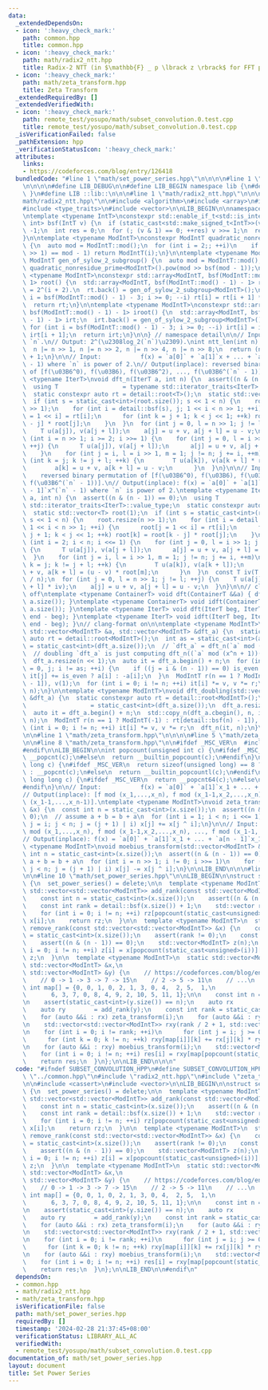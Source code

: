 ```yaml
---
data:
  _extendedDependsOn:
  - icon: ':heavy_check_mark:'
    path: common.hpp
    title: common.hpp
  - icon: ':heavy_check_mark:'
    path: math/radix2_ntt.hpp
    title: Radix-2 NTT (in $\mathbb{F} _ p \lbrack z \rbrack$ for FFT prime $p$)
  - icon: ':heavy_check_mark:'
    path: math/zeta_transform.hpp
    title: Zeta Transform
  _extendedRequiredBy: []
  _extendedVerifiedWith:
  - icon: ':heavy_check_mark:'
    path: remote_test/yosupo/math/subset_convolution.0.test.cpp
    title: remote_test/yosupo/math/subset_convolution.0.test.cpp
  _isVerificationFailed: false
  _pathExtension: hpp
  _verificationStatusIcon: ':heavy_check_mark:'
  attributes:
    links:
    - https://codeforces.com/blog/entry/126418
  bundledCode: "#line 1 \"math/set_power_series.hpp\"\n\n\n\n#line 1 \"common.hpp\"\
    \n\n\n\n#define LIB_DEBUG\n\n#define LIB_BEGIN namespace lib {\n#define LIB_END\
    \ }\n#define LIB ::lib::\n\n\n#line 1 \"math/radix2_ntt.hpp\"\n\n\n\n#line 5 \"\
    math/radix2_ntt.hpp\"\n\n#include <algorithm>\n#include <array>\n#include <cassert>\n\
    #include <type_traits>\n#include <vector>\n\nLIB_BEGIN\n\nnamespace detail {\n\
    \ntemplate <typename IntT>\nconstexpr std::enable_if_t<std::is_integral_v<IntT>,\
    \ int> bsf(IntT v) {\n  if (static_cast<std::make_signed_t<IntT>>(v) <= 0) return\
    \ -1;\n  int res = 0;\n  for (; (v & 1) == 0; ++res) v >>= 1;\n  return res;\n\
    }\n\ntemplate <typename ModIntT>\nconstexpr ModIntT quadratic_nonresidue_prime()\
    \ {\n  auto mod = ModIntT::mod();\n  for (int i = 2;; ++i)\n    if (ModIntT(i).pow(mod\
    \ >> 1) == mod - 1) return ModIntT(i);\n}\n\ntemplate <typename ModIntT>\nconstexpr\
    \ ModIntT gen_of_sylow_2_subgroup() {\n  auto mod = ModIntT::mod();\n  return\
    \ quadratic_nonresidue_prime<ModIntT>().pow(mod >> bsf(mod - 1));\n}\n\ntemplate\
    \ <typename ModIntT>\nconstexpr std::array<ModIntT, bsf(ModIntT::mod() - 1) -\
    \ 1> root() {\n  std::array<ModIntT, bsf(ModIntT::mod() - 1) - 1> rt; // order(`rt[i]`)\
    \ = 2^(i + 2).\n  rt.back() = gen_of_sylow_2_subgroup<ModIntT>();\n  for (int\
    \ i = bsf(ModIntT::mod() - 1) - 3; i >= 0; --i) rt[i] = rt[i + 1] * rt[i + 1];\n\
    \  return rt;\n}\n\ntemplate <typename ModIntT>\nconstexpr std::array<ModIntT,\
    \ bsf(ModIntT::mod() - 1) - 1> iroot() {\n  std::array<ModIntT, bsf(ModIntT::mod()\
    \ - 1) - 1> irt;\n  irt.back() = gen_of_sylow_2_subgroup<ModIntT>().inv();\n \
    \ for (int i = bsf(ModIntT::mod() - 1) - 3; i >= 0; --i) irt[i] = irt[i + 1] *\
    \ irt[i + 1];\n  return irt;\n}\n\n} // namespace detail\n\n// Input:  integer\
    \ `n`.\n// Output: 2^(\u2308log_2(`n`)\u2309).\nint ntt_len(int n) {\n  --n;\n\
    \  n |= n >> 1, n |= n >> 2, n |= n >> 4, n |= n >> 8;\n  return (n | n >> 16)\
    \ + 1;\n}\n\n// Input:           f(x) = `a[0]` + `a[1]`x + ... + `a[n - 1]`x^(`n`\
    \ - 1) where `n` is power of 2.\n// Output(inplace): reversed binary permutation\
    \ of [f(\u03B6^0), f(\u03B6), f(\u03B6^2), ..., f(\u03B6^(`n` - 1))].\ntemplate\
    \ <typename IterT>\nvoid dft_n(IterT a, int n) {\n  assert((n & (n - 1)) == 0);\n\
    \  using T                  = typename std::iterator_traits<IterT>::value_type;\n\
    \  static constexpr auto rt = detail::root<T>();\n  static std::vector<T> root(1);\n\
    \  if (int s = static_cast<int>(root.size()); s << 1 < n) {\n    root.resize(n\
    \ >> 1);\n    for (int i = detail::bsf(s), j; 1 << i < n >> 1; ++i) {\n      root[j\
    \ = 1 << i] = rt[i];\n      for (int k = j + 1; k < j << 1; ++k) root[k] = root[k\
    \ - j] * root[j];\n    }\n  }\n  for (int j = 0, l = n >> 1; j != l; ++j) {\n\
    \    T u(a[j]), v(a[j + l]);\n    a[j] = u + v, a[j + l] = u - v;\n  }\n  for\
    \ (int i = n >> 1; i >= 2; i >>= 1) {\n    for (int j = 0, l = i >> 1; j != l;\
    \ ++j) {\n      T u(a[j]), v(a[j + l]);\n      a[j] = u + v, a[j + l] = u - v;\n\
    \    }\n    for (int j = i, l = i >> 1, m = 1; j != n; j += i, ++m)\n      for\
    \ (int k = j; k != j + l; ++k) {\n        T u(a[k]), v(a[k + l] * root[m]);\n\
    \        a[k] = u + v, a[k + l] = u - v;\n      }\n  }\n}\n\n// Input:       \
    \    reversed binary permutation of [f(\u03B6^0), f(\u03B6), f(\u03B6^2), ...,\
    \ f(\u03B6^(`n` - 1))].\n// Output(inplace): f(x) = `a[0]` + `a[1]`x + ... + `a[n\
    \ - 1]`x^(`n` - 1) where `n` is power of 2.\ntemplate <typename IterT>\nvoid idft_n(IterT\
    \ a, int n) {\n  assert((n & (n - 1)) == 0);\n  using T                  = typename\
    \ std::iterator_traits<IterT>::value_type;\n  static constexpr auto rt = detail::iroot<T>();\n\
    \  static std::vector<T> root(1);\n  if (int s = static_cast<int>(root.size());\
    \ s << 1 < n) {\n    root.resize(n >> 1);\n    for (int i = detail::bsf(s), j;\
    \ 1 << i < n >> 1; ++i) {\n      root[j = 1 << i] = rt[i];\n      for (int k =\
    \ j + 1; k < j << 1; ++k) root[k] = root[k - j] * root[j];\n    }\n  }\n  for\
    \ (int i = 2; i < n; i <<= 1) {\n    for (int j = 0, l = i >> 1; j != l; ++j)\
    \ {\n      T u(a[j]), v(a[j + l]);\n      a[j] = u + v, a[j + l] = u - v;\n  \
    \  }\n    for (int j = i, l = i >> 1, m = 1; j != n; j += i, ++m)\n      for (int\
    \ k = j; k != j + l; ++k) {\n        T u(a[k]), v(a[k + l]);\n        a[k] = u\
    \ + v, a[k + l] = (u - v) * root[m];\n      }\n  }\n  const T iv(T::mod() - T::mod()\
    \ / n);\n  for (int j = 0, l = n >> 1; j != l; ++j) {\n    T u(a[j] * iv), v(a[j\
    \ + l] * iv);\n    a[j] = u + v, a[j + l] = u - v;\n  }\n}\n\n// clang-format\
    \ off\ntemplate <typename ContainerT> void dft(ContainerT &&a) { dft_n(a.begin(),\
    \ a.size()); }\ntemplate <typename ContainerT> void idft(ContainerT &&a) { idft_n(a.begin(),\
    \ a.size()); }\ntemplate <typename IterT> void dft(IterT beg, IterT end) { dft_n(beg,\
    \ end - beg); }\ntemplate <typename IterT> void idft(IterT beg, IterT end) { idft_n(beg,\
    \ end - beg); }\n// clang-format on\n\ntemplate <typename ModIntT>\nvoid dft_doubling(const\
    \ std::vector<ModIntT> &a, std::vector<ModIntT> &dft_a) {\n  static constexpr\
    \ auto rt = detail::root<ModIntT>();\n  int as = static_cast<int>(a.size()), n\
    \ = static_cast<int>(dft_a.size());\n  // `dft_a` = dft_n(`a` mod (x^n - 1))\n\
    \  // doubling `dft_a` is just computing dft_n((`a` mod (x^n + 1))(\u03B6^(2n))).\n\
    \  dft_a.resize(n << 1);\n  auto it = dft_a.begin() + n;\n  for (int i = 0, is_even\
    \ = 0, j; i != as; ++i) {\n    if ((j = i & (n - 1)) == 0) is_even ^= 1;\n   \
    \ it[j] += is_even ? a[i] : -a[i];\n  }\n  ModIntT r(n == 1 ? ModIntT(-1) : rt[detail::bsf(n)\
    \ - 1]), v(1);\n  for (int i = 0; i != n; ++i) it[i] *= v, v *= r;\n  dft_n(it,\
    \ n);\n}\n\ntemplate <typename ModIntT>\nvoid dft_doubling(std::vector<ModIntT>\
    \ &dft_a) {\n  static constexpr auto rt = detail::root<ModIntT>();\n  int n  \
    \                  = static_cast<int>(dft_a.size());\n  dft_a.resize(n << 1);\n\
    \  auto it = dft_a.begin() + n;\n  std::copy_n(dft_a.cbegin(), n, it);\n  idft_n(it,\
    \ n);\n  ModIntT r(n == 1 ? ModIntT(-1) : rt[detail::bsf(n) - 1]), v(1);\n  for\
    \ (int i = 0; i != n; ++i) it[i] *= v, v *= r;\n  dft_n(it, n);\n}\n\nLIB_END\n\
    \n\n#line 1 \"math/zeta_transform.hpp\"\n\n\n\n#line 5 \"math/zeta_transform.hpp\"\
    \n\n#line 8 \"math/zeta_transform.hpp\"\n\n#ifdef _MSC_VER\n  #include <intrin.h>\n\
    #endif\n\nLIB_BEGIN\n\nint popcount(unsigned int c) {\n#ifdef _MSC_VER\n  return\
    \ __popcnt(c);\n#else\n  return __builtin_popcount(c);\n#endif\n}\n\nint popcount(unsigned\
    \ long c) {\n#ifdef _MSC_VER\n  return sizeof(unsigned long) == 8 ? __popcnt64(c)\
    \ : __popcnt(c);\n#else\n  return __builtin_popcountl(c);\n#endif\n}\n\nint popcount(unsigned\
    \ long long c) {\n#ifdef _MSC_VER\n  return __popcnt64(c);\n#else\n  return __builtin_popcountll(c);\n\
    #endif\n}\n\n// Input:           f(x) = `a[0]` + `a[1]`x_1 + ... + `a[n - 1]`x_1...x_n.\n\
    // Output(inplace): [f mod (x_1,...,x_n), f mod (x_1-1,x_2,...,x_n), ..., f mod\
    \ (x_1-1,...,x_n-1)].\ntemplate <typename ModIntT>\nvoid zeta_transform(std::vector<ModIntT>\
    \ &x) {\n  const int n = static_cast<int>(x.size());\n  assert((n & (n - 1)) ==\
    \ 0);\n  // assume a + b = b + a\n  for (int i = 1; i < n; i <<= 1)\n    for (int\
    \ j = i; j < n; j = (j + 1) | i) x[j] += x[j ^ i];\n}\n\n// Input:           [f\
    \ mod (x_1,...,x_n), f mod (x_1-1,x_2,...,x_n), ..., f mod (x_1-1,...,x_n-1)].\n\
    // Output(inplace): f(x) = `a[0]` + `a[1]`x_1 + ... + `a[n - 1]`x_1...x_n.\ntemplate\
    \ <typename ModIntT>\nvoid moebius_transform(std::vector<ModIntT> &x) {\n  const\
    \ int n = static_cast<int>(x.size());\n  assert((n & (n - 1)) == 0);\n  // assume\
    \ a + b = b + a\n  for (int i = n >> 1; i != 0; i >>= 1)\n    for (int j = i;\
    \ j < n; j = (j + 1) | i) x[j] -= x[j ^ i];\n}\n\nLIB_END\n\n\n#line 7 \"math/set_power_series.hpp\"\
    \n\n#line 10 \"math/set_power_series.hpp\"\n\nLIB_BEGIN\n\nstruct set_power_series\
    \ {\n  set_power_series() = delete;\n\n  template <typename ModIntT>\n  static\
    \ std::vector<std::vector<ModIntT>> add_rank(const std::vector<ModIntT> &x) {\n\
    \    const int n = static_cast<int>(x.size());\n    assert((n & (n - 1)) == 0);\n\
    \    const int rank = detail::bsf(x.size()) + 1;\n    std::vector rz(rank, std::vector<ModIntT>(x.size()));\n\
    \    for (int i = 0; i != n; ++i) rz[popcount(static_cast<unsigned>(i))][i] =\
    \ x[i];\n    return rz;\n  }\n\n  template <typename ModIntT>\n  static std::vector<ModIntT>\
    \ remove_rank(const std::vector<std::vector<ModIntT>> &x) {\n    const int rank\
    \ = static_cast<int>(x.size());\n    assert(rank != 0);\n    const int n = static_cast<int>(x.front().size());\n\
    \    assert((n & (n - 1)) == 0);\n    std::vector<ModIntT> z(n);\n    for (int\
    \ i = 0; i != n; ++i) z[i] = x[popcount(static_cast<unsigned>(i))][i];\n    return\
    \ z;\n  }\n\n  template <typename ModIntT>\n  static std::vector<ModIntT> subset_convolution(const\
    \ std::vector<ModIntT> &x,\n                                                 const\
    \ std::vector<ModIntT> &y) {\n    // https://codeforces.com/blog/entry/126418\n\
    \    // 0 -> 1 -> 3 -> 7 -> 15\n    // 2 -> 5 -> 11\n    // ...\n    static const\
    \ int map[] = {0, 0, 1, 0, 2, 1, 3, 0, 4,  2, 5,  1,\n                       \
    \       6, 3, 7, 0, 8, 4, 9, 2, 10, 5, 11, 1};\n\n    const int n = static_cast<int>(x.size());\n\
    \n    assert(static_cast<int>(y.size()) == n);\n    auto rx        = add_rank(x);\n\
    \    auto ry        = add_rank(y);\n    const int rank = static_cast<int>(rx.size());\n\
    \    for (auto &&i : rx) zeta_transform(i);\n    for (auto &&i : ry) zeta_transform(i);\n\
    \n    std::vector<std::vector<ModIntT>> rxy(rank / 2 + 1, std::vector<ModIntT>(x.size()));\n\
    \n    for (int i = 0; i != rank; ++i)\n      for (int j = i; j >= 0; --j)\n  \
    \      for (int k = 0; k != n; ++k) rxy[map[i]][k] += rx[j][k] * ry[i - j][k];\n\
    \n    for (auto &&i : rxy) moebius_transform(i);\n    std::vector<ModIntT> res(n);\n\
    \    for (int i = 0; i != n; ++i) res[i] = rxy[map[popcount(static_cast<unsigned>(i))]][i];\n\
    \    return res;\n  }\n};\n\nLIB_END\n\n\n"
  code: "#ifndef SUBSET_CONVOLUTION_HPP\n#define SUBSET_CONVOLUTION_HPP\n\n#include\
    \ \"../common.hpp\"\n#include \"radix2_ntt.hpp\"\n#include \"zeta_transform.hpp\"\
    \n\n#include <cassert>\n#include <vector>\n\nLIB_BEGIN\n\nstruct set_power_series\
    \ {\n  set_power_series() = delete;\n\n  template <typename ModIntT>\n  static\
    \ std::vector<std::vector<ModIntT>> add_rank(const std::vector<ModIntT> &x) {\n\
    \    const int n = static_cast<int>(x.size());\n    assert((n & (n - 1)) == 0);\n\
    \    const int rank = detail::bsf(x.size()) + 1;\n    std::vector rz(rank, std::vector<ModIntT>(x.size()));\n\
    \    for (int i = 0; i != n; ++i) rz[popcount(static_cast<unsigned>(i))][i] =\
    \ x[i];\n    return rz;\n  }\n\n  template <typename ModIntT>\n  static std::vector<ModIntT>\
    \ remove_rank(const std::vector<std::vector<ModIntT>> &x) {\n    const int rank\
    \ = static_cast<int>(x.size());\n    assert(rank != 0);\n    const int n = static_cast<int>(x.front().size());\n\
    \    assert((n & (n - 1)) == 0);\n    std::vector<ModIntT> z(n);\n    for (int\
    \ i = 0; i != n; ++i) z[i] = x[popcount(static_cast<unsigned>(i))][i];\n    return\
    \ z;\n  }\n\n  template <typename ModIntT>\n  static std::vector<ModIntT> subset_convolution(const\
    \ std::vector<ModIntT> &x,\n                                                 const\
    \ std::vector<ModIntT> &y) {\n    // https://codeforces.com/blog/entry/126418\n\
    \    // 0 -> 1 -> 3 -> 7 -> 15\n    // 2 -> 5 -> 11\n    // ...\n    static const\
    \ int map[] = {0, 0, 1, 0, 2, 1, 3, 0, 4,  2, 5,  1,\n                       \
    \       6, 3, 7, 0, 8, 4, 9, 2, 10, 5, 11, 1};\n\n    const int n = static_cast<int>(x.size());\n\
    \n    assert(static_cast<int>(y.size()) == n);\n    auto rx        = add_rank(x);\n\
    \    auto ry        = add_rank(y);\n    const int rank = static_cast<int>(rx.size());\n\
    \    for (auto &&i : rx) zeta_transform(i);\n    for (auto &&i : ry) zeta_transform(i);\n\
    \n    std::vector<std::vector<ModIntT>> rxy(rank / 2 + 1, std::vector<ModIntT>(x.size()));\n\
    \n    for (int i = 0; i != rank; ++i)\n      for (int j = i; j >= 0; --j)\n  \
    \      for (int k = 0; k != n; ++k) rxy[map[i]][k] += rx[j][k] * ry[i - j][k];\n\
    \n    for (auto &&i : rxy) moebius_transform(i);\n    std::vector<ModIntT> res(n);\n\
    \    for (int i = 0; i != n; ++i) res[i] = rxy[map[popcount(static_cast<unsigned>(i))]][i];\n\
    \    return res;\n  }\n};\n\nLIB_END\n\n#endif\n"
  dependsOn:
  - common.hpp
  - math/radix2_ntt.hpp
  - math/zeta_transform.hpp
  isVerificationFile: false
  path: math/set_power_series.hpp
  requiredBy: []
  timestamp: '2024-02-28 21:37:45+08:00'
  verificationStatus: LIBRARY_ALL_AC
  verifiedWith:
  - remote_test/yosupo/math/subset_convolution.0.test.cpp
documentation_of: math/set_power_series.hpp
layout: document
title: Set Power Series
---
```

